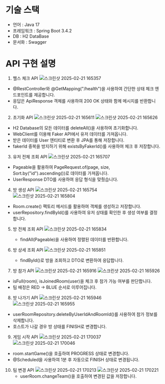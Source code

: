 # 기술 스택
- 언어 : Java 17
- 프레임워크 : Spring Boot 3.4.2
- DB : H2 DataBase
- 문서화 : Swagger


# API 구현 설명
1. 헬스 체크 API
   ![스크린샷 2025-02-21 165357](https://github.com/user-attachments/assets/5c1a8494-c69e-4577-bb68-54d1736a60a4)
  - @RestController와 @GetMapping("/health")을 사용하여 간단한 상태 체크 엔드포인트를 제공합니다.
  - 응답은 ApiResponse 객체를 사용하여 200 OK 상태와 함께 메시지를 반환합니다.

2. 초기화 API
   ![스크린샷 2025-02-21 165611](https://github.com/user-attachments/assets/3fb73035-54cd-48e9-bf0a-b68e9f86e1eb)
   ![스크린샷 2025-02-21 165626](https://github.com/user-attachments/assets/708f0188-fa52-413c-a6b0-60ab52320c58)
  - H2 Database의 모든 데이터를 deleteAll()을 사용하여 초기화합니다.
  - WebClient를 이용해 Faker API에서 유저 데이터를 가져옵니다.
  - 받은 데이터를 User 엔티티로 변환 후 JPA를 통해 저장합니다.
  - fakerId 중복을 방지하기 위해 existsByFakerId()를 사용하여 체크 후 저장합니다.

3. 유저 전체 조회 API
   ![스크린샷 2025-02-21 165707](https://github.com/user-attachments/assets/919f7e9f-71bb-4c36-a0ad-38c8ee3f7d43)
  - Pageable을 활용하여 PageRequest.of(page, size, Sort.by("id").ascending())로 데이터를 가져옵니다.
  - UserResponse DTO를 사용하여 응답 형식을 맞췄습니다.

4. 방 생성 API
   ![스크린샷 2025-02-21 165754](https://github.com/user-attachments/assets/5a054386-2d6b-426c-980b-4179878887c8)
   ![스크린샷 2025-02-21 165804](https://github.com/user-attachments/assets/3b96653c-7289-4b1e-90e9-cb74f182b695)
  - Room.create() 팩토리 메서드를 활용하여 객체를 생성하고 저장합니다.
  - userRepository.findById()를 사용하여 유저 상태를 확인한 후 생성 여부를 결정합니다.

5. 방 전체 조회 API
   ![스크린샷 2025-02-21 165834](https://github.com/user-attachments/assets/11cb8eb6-f2d4-45e4-818c-df23a1c96eea)
   - findAll(Pageable)을 사용하여 정렬된 데이터를 반환합니다.
     
7. 방 상세 조회 API
   ![스크린샷 2025-02-21 165851](https://github.com/user-attachments/assets/9c711540-3ce0-4908-b75b-4969be99e0e9)
   - findById()로 방을 조회하고 DTO로 변환하여 응답합니다.
     
9. 방 참가 API
    ![스크린샷 2025-02-21 165916](https://github.com/user-attachments/assets/00d4754c-4a49-4415-8735-f16ed0147c38)
    ![스크린샷 2025-02-21 165926](https://github.com/user-attachments/assets/83bcd730-a28d-4a7a-9251-7c61671b7d52)
  - isFull(room), isJoinedRoom(user)을 체크 후 참가 가능 여부를 판단합니다.
  - 팀 배정은 RED → BLUE 순서로 이루어집니다.
    
8. 방 나가기 API
   ![스크린샷 2025-02-21 165946](https://github.com/user-attachments/assets/0947bd94-fb27-41c0-bcbd-ec9768fa9c01)
  ![스크린샷 2025-02-21 165955](https://github.com/user-attachments/assets/0f878c66-b809-45b5-bd66-542302ce6297)
  - userRoomRepository.deleteByUserIdAndRoomId()를 사용하여 참가 정보를 삭제합니다.
  - 호스트가 나갈 경우 방 상태를 FINISH로 변경합니다.
    
9. 게임 시작 API
    ![스크린샷 2025-02-21 170037](https://github.com/user-attachments/assets/885bc460-242b-48a2-8a1c-d79b94560a5d)
    ![스크린샷 2025-02-21 170046](https://github.com/user-attachments/assets/7885cdce-8fe8-4240-bd76-4c4a5750be65)
  - room.startGame()을 호출하여 PROGRESS 상태로 변경합니다.
  - @Scheduled을 사용하여 1분 후 자동으로 FINISH 상태로 변경됩니다.
    
10. 팀 변경 API
    ![스크린샷 2025-02-21 170213](https://github.com/user-attachments/assets/7f2971db-d84d-4db7-9f0c-a5b44b7d8e1f)
    ![스크린샷 2025-02-21 170221](https://github.com/user-attachments/assets/cc517d1b-27ce-4625-9b0f-6f6fb840c506)
    - userRoom.changeTeam()을 호출하여 변경된 값을 저장합니다.

